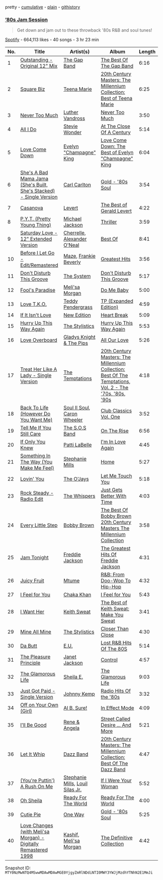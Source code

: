 pretty - [cumulative](/playlists/cumulative/37i9dQZF1DX0H8hDpv38Ju.md) - [plain](/playlists/plain/37i9dQZF1DX0H8hDpv38Ju) - [githistory](https://github.githistory.xyz/mackorone/spotify-playlist-archive/blob/main/playlists/plain/37i9dQZF1DX0H8hDpv38Ju)

### [’80s Jam Session](https://open.spotify.com/playlist/37i9dQZF1DX0H8hDpv38Ju)

> Get down and jam out to these throwback '80s R&B and soul tunes!

[Spotify](https://open.spotify.com/user/spotify) - 664,113 likes - 40 songs - 3 hr 23 min

| No. | Title | Artist(s) | Album | Length |
|---|---|---|---|---|
| 1 | [Outstanding \- Original 12" Mix](https://open.spotify.com/track/1MOl6vGP299N8vd4zaHMTE) | [The Gap Band](https://open.spotify.com/artist/4TwHRCIu3Xg9fjS3l7owkp) | [The Best Of The Gap Band](https://open.spotify.com/album/3nsrmd93AcWiyVLtsWFbxL) | 6:16 |
| 2 | [Square Biz](https://open.spotify.com/track/5lAH3vLN4Gc3jDM25cMIgH) | [Teena Marie](https://open.spotify.com/artist/61UT1Zj9dFgPAjZfwnsqsb) | [20th Century Masters: The Millennium Collection: Best of Teena Marie](https://open.spotify.com/album/7rBP3Z4FX95gFPTXgs4MMo) | 6:25 |
| 3 | [Never Too Much](https://open.spotify.com/track/3nFJbZCHP4d9vduKjJLdBL) | [Luther Vandross](https://open.spotify.com/artist/19y5MFBH7gohEdGwKM7QsP) | [Never Too Much](https://open.spotify.com/album/1B4oPgG5ljWTRxsKcTHAYn) | 3:50 |
| 4 | [All I Do](https://open.spotify.com/track/3geEOHGloO2IIzE45BQWTC) | [Stevie Wonder](https://open.spotify.com/artist/7guDJrEfX3qb6FEbdPA5qi) | [At The Close Of A Century](https://open.spotify.com/album/5IneLpH3dsBiLlgcSseF8l) | 5:14 |
| 5 | [Love Come Down](https://open.spotify.com/track/0Of5lCNEqh62twRkQIOLuK) | [Evelyn "Champagne" King](https://open.spotify.com/artist/4JCt4xrbbBB9blkKwNlcJ7) | [Love Come Down: The Best of Evelyn "Champagne" King](https://open.spotify.com/album/3o75BuQvN7lw4nzrAd8MPz) | 6:04 |
| 6 | [She's A Bad Mama Jama \(She's Built, She's Stacked\) \- Single Version](https://open.spotify.com/track/7KEguG3CDoestm50v6XET5) | [Carl Carlton](https://open.spotify.com/artist/6gYjIUFuKIBVJfxXnmrd5P) | [Gold \- '80s Soul](https://open.spotify.com/album/30zetsnd9mENuaA47D6wcr) | 3:54 |
| 7 | [Casanova](https://open.spotify.com/track/1O7hDH3rrF8eyLxrpeoOfb) | [Levert](https://open.spotify.com/artist/0G7OYsWptjRzVFT1AxP8TS) | [The Best of Gerald Levert](https://open.spotify.com/album/0WaL0OxrZNxs0sXEwwzs82) | 4:22 |
| 8 | [P.Y.T\. \(Pretty Young Thing\)](https://open.spotify.com/track/1CgmY8fVN7kstVDZmsdM5k) | [Michael Jackson](https://open.spotify.com/artist/3fMbdgg4jU18AjLCKBhRSm) | [Thriller](https://open.spotify.com/album/2ANVost0y2y52ema1E9xAZ) | 3:59 |
| 9 | [Saturday Love \- 12" Extended Version](https://open.spotify.com/track/5W3Y5I9y5ps6M6rl09e7zg) | [Cherrelle](https://open.spotify.com/artist/4R2ZUCVWjJs5ef9pjnCVC4), [Alexander O'Neal](https://open.spotify.com/artist/047D9GgqEzyMoULd2oKr7G) | [Best Of](https://open.spotify.com/album/0j5lDdSXw3zuhDXHJVB07H) | 8:41 |
| 10 | [Before I Let Go \- Edit/Remastered](https://open.spotify.com/track/7KFJ33pZ8E3yPT4yxde5aQ) | [Maze](https://open.spotify.com/artist/3DvdryKH4O95ZnsUZJKXpt), [Frankie Beverly](https://open.spotify.com/artist/6rXycobs8wkWicUGLtmB0n) | [Greatest Hits](https://open.spotify.com/album/0LHQUWoY6Jc4X7QhZixZaP) | 3:56 |
| 11 | [Don't Disturb This Groove](https://open.spotify.com/track/6GAn3ar2CL8wUg0MbICZvp) | [The System](https://open.spotify.com/artist/67NN7SgdxKesGnxZOB8YeX) | [Don't Disturb This Groove](https://open.spotify.com/album/0Kwk6arYrNHMXkC3wR3gGJ) | 5:17 |
| 12 | [Fool's Paradise](https://open.spotify.com/track/2smHxX4ZmwamJ1Cu3BM3Os) | [Meli'sa Morgan](https://open.spotify.com/artist/2YT6FujbjJP3ohD51eOZIV) | [Do Me Baby](https://open.spotify.com/album/6opbkbcP5zbRBF6nPDqrFg) | 5:00 |
| 13 | [Love T.K.O.](https://open.spotify.com/track/3IVaPHncIZWWNjfg29HVLq) | [Teddy Pendergrass](https://open.spotify.com/artist/68kACMx6A3D2BYiO056MeQ) | [TP \(Expanded Edition\)](https://open.spotify.com/album/0zxNyboTeS8TpOOOBjwVoO) | 4:59 |
| 14 | [If It Isn't Love](https://open.spotify.com/track/7JmPqImeW3kLoYVNBA9v11) | [New Edition](https://open.spotify.com/artist/1mFX1QlezK1lNPKQJkhwWb) | [Heart Break](https://open.spotify.com/album/1bTjSqotSDtUjcwFfukTQP) | 5:09 |
| 15 | [Hurry Up This Way Again](https://open.spotify.com/track/7fAe2PjWPfVdEur3xUCcvt) | [The Stylistics](https://open.spotify.com/artist/2O0Hw1WSMbskB5tD9aWah3) | [Hurry Up This Way Again](https://open.spotify.com/album/3733Xb7Z6mY9dwMDkWg3cK) | 5:53 |
| 16 | [Love Overboard](https://open.spotify.com/track/2dykYf0mZG217bYkiREKEh) | [Gladys Knight & The Pips](https://open.spotify.com/artist/0TF2NxkJZPQoX1H53rEFM1) | [All Our Love](https://open.spotify.com/album/317yszmuS2lV5tGIEepU2h) | 5:26 |
| 17 | [Treat Her Like A Lady \- Single Version](https://open.spotify.com/track/6zVGwCyDWoWMOLDAoycZ1j) | [The Temptations](https://open.spotify.com/artist/3RwQ26hR2tJtA8F9p2n7jG) | [20th Century Masters: The Millennium Collection: Best Of The Temptations, Vol\. 2 \- The '70s, '80s, '90s](https://open.spotify.com/album/0WnR10U63bFdkaAjpIBcbU) | 4:18 |
| 18 | [Back To Life \(However Do You Want Me\)](https://open.spotify.com/track/7ELuWpsuVCRBnOR9ZAZKDp) | [Soul II Soul](https://open.spotify.com/artist/2sIx6SmAMw9IBySG3Uj0jf), [Caron Wheeler](https://open.spotify.com/artist/2RhMHmV21ZDcSGZ872U4ZY) | [Club Classics Vol\. One](https://open.spotify.com/album/5VxTLm2IZsDQn3r9eX1qfa) | 3:52 |
| 19 | [Tell Me If You Still Care](https://open.spotify.com/track/2QRR9j7uTyK4nvt7lt5qOB) | [The S.O.S Band](https://open.spotify.com/artist/6pXCjxMOBcWtvULYkFPVW6) | [On The Rise](https://open.spotify.com/album/6Q06918qdBmGSuMlfnERUb) | 6:56 |
| 20 | [If Only You Knew](https://open.spotify.com/track/60kYnvU89eL92jJ3eQcPXq) | [Patti LaBelle](https://open.spotify.com/artist/0ty0xha1dbprYIUAQufkFn) | [I'm In Love Again](https://open.spotify.com/album/2PcZjItgjHSkKFIiW44hHy) | 4:45 |
| 21 | [Something In The Way \(You Make Me Feel\)](https://open.spotify.com/track/3nW6iZFsJhOTZBeRdC5tKD) | [Stephanie Mills](https://open.spotify.com/artist/0PcIlEZa7rreM7729ot05g) | [Home](https://open.spotify.com/album/2ttKyfkGqMzpQQ6oqBwCqd) | 5:27 |
| 22 | [Lovin' You](https://open.spotify.com/track/01teVPgKyIFdbqo65UahOX) | [The O'Jays](https://open.spotify.com/artist/38h03gA85YYPeDPd9ER9rT) | [Let Me Touch You](https://open.spotify.com/album/5EUSiCoJpa682wyPMqBy4j) | 5:18 |
| 23 | [Rock Steady \- Radio Edit](https://open.spotify.com/track/4RRs6lOD5L1KbQ56rp61RM) | [The Whispers](https://open.spotify.com/artist/2XzHxDFTNywDd5ReMhgxkg) | [Just Gets Better With Time](https://open.spotify.com/album/0OUlAcInVaAk2LrGrQv1bH) | 4:03 |
| 24 | [Every Little Step](https://open.spotify.com/track/31WbCaQjJGV6lTNbDsUYXb) | [Bobby Brown](https://open.spotify.com/artist/62sPt3fswraiEPnKQpAbdE) | [The Best Of Bobby Brown 20th Century Masters The Millennium Collection](https://open.spotify.com/album/1T7RZdtMdC1svs3WGT15A5) | 3:58 |
| 25 | [Jam Tonight](https://open.spotify.com/track/2iftQA575wOPFU6VGU3XkJ) | [Freddie Jackson](https://open.spotify.com/artist/2yaixhgm3yXxjhJAH8SZy3) | [The Greatest Hits Of Freddie Jackson](https://open.spotify.com/album/7thvb896bJwK56oIcZWKwZ) | 4:31 |
| 26 | [Juicy Fruit](https://open.spotify.com/track/2hn1lerQkPC6fOI0QFjr8r) | [Mtume](https://open.spotify.com/artist/5bHSSREflcAADAyCMlmxmh) | [R&B: From Doo\-Wop To Hip\-Hop](https://open.spotify.com/album/4he7R24eqd1EbF9kegiAK8) | 4:32 |
| 27 | [I Feel for You](https://open.spotify.com/track/5yR9u8QiOt8hJaddv32oo7) | [Chaka Khan](https://open.spotify.com/artist/6mQfAAqZGBzIfrmlZCeaYT) | [I Feel for You](https://open.spotify.com/album/08yanJqA75TPyDowCXvvPU) | 5:43 |
| 28 | [I Want Her](https://open.spotify.com/track/24gxdUxufJ5eSamdYcPAKH) | [Keith Sweat](https://open.spotify.com/artist/2r09Inibex3C4ZNTUVSG3m) | [The Best of Keith Sweat: Make You Sweat](https://open.spotify.com/album/6GXk2hxl4q5GoPHarlUet8) | 3:41 |
| 29 | [Mine All Mine](https://open.spotify.com/track/3jM1W9APJx3dG61sd89IEp) | [The Stylistics](https://open.spotify.com/artist/2O0Hw1WSMbskB5tD9aWah3) | [Closer Than Close](https://open.spotify.com/album/6niA5WysdTshOMYsFAvkTz) | 4:30 |
| 30 | [Da Butt](https://open.spotify.com/track/29O9cSdpmLZKFcTRMlnqo2) | [E.U.](https://open.spotify.com/artist/7fIfKG7oJGO4p8wvyi6adh) | [Lost R&B Hits Of The 80S](https://open.spotify.com/album/5831UaKj0HhYwfftwVQdHk) | 5:14 |
| 31 | [The Pleasure Principle](https://open.spotify.com/track/1krKp0OXeCH6SI5SXl8tu5) | [Janet Jackson](https://open.spotify.com/artist/4qwGe91Bz9K2T8jXTZ815W) | [Control](https://open.spotify.com/album/7GWkceE5McMVfffd1RGL6Y) | 4:57 |
| 32 | [The Glamorous Life](https://open.spotify.com/track/179SfVFJ0ZN41toTxnpgRD) | [Sheila E.](https://open.spotify.com/artist/6OQrOpxSIfPai3cFaN4v4P) | [The Glamorous Life](https://open.spotify.com/album/2fv3CMkuVgYRtQVnhv1rQW) | 9:03 |
| 33 | [Just Got Paid \- Single Version](https://open.spotify.com/track/1OK4hVcucqYKMU9Ipb3dtx) | [Johnny Kemp](https://open.spotify.com/artist/2u8hDu5KBMpvneOV8Th3LE) | [Radio Hits Of the '80s](https://open.spotify.com/album/4OhFkx7dTPfj0BXerfldyk) | 3:32 |
| 34 | [Off on Your Own \(Girl\)](https://open.spotify.com/track/2GRMJEIAvKlqJd9UHZTjRD) | [Al B\. Sure!](https://open.spotify.com/artist/1fvz0vd4P0LNMkAysF1ivk) | [In Effect Mode](https://open.spotify.com/album/3RjOQ5eRm9f5kf6ysRpByu) | 4:09 |
| 35 | [I'll Be Good](https://open.spotify.com/track/57b0v2TB75b3ON5g5e8Q6N) | [Rene & Angela](https://open.spotify.com/artist/01Wck2m10xhdxUrLaMq60y) | [Street Called Desire ..\. And More](https://open.spotify.com/album/3CIbsYH74GA2PAtXsPBlT9) | 5:21 |
| 36 | [Let It Whip](https://open.spotify.com/track/3h5IJ0EzVpkiaoL174GC3M) | [Dazz Band](https://open.spotify.com/artist/4n7L1vYXp4Dt0HfxaLBj9l) | [20th Century Masters: The Millennium Collection: Best Of The Dazz Band](https://open.spotify.com/album/3wT0A6ZVGve1QkFKQrafJG) | 4:47 |
| 37 | [\(You're Puttin'\) A Rush On Me](https://open.spotify.com/track/4aLQ6VBFJl7i8msvDOjIsp) | [Stephanie Mills](https://open.spotify.com/artist/0PcIlEZa7rreM7729ot05g), [Louil Silas Jr.](https://open.spotify.com/artist/4aknOZmKFnayYvd03Avoz6) | [If I Were Your Woman](https://open.spotify.com/album/33ZjFOflHRioMTsDCxIYaS) | 5:52 |
| 38 | [Oh Sheila](https://open.spotify.com/track/5PM96PMKMfD1lLX2lryUsG) | [Ready For The World](https://open.spotify.com/artist/6h29EZDlc2NTvmCUe4yoXV) | [Ready For The World](https://open.spotify.com/album/7J4vN1d089or6LJDdIQxdg) | 4:00 |
| 39 | [Cutie Pie](https://open.spotify.com/track/4bH4V6scr0RXTEX492Yzwc) | [One Way](https://open.spotify.com/artist/001aJOc7CSQVo3XzoLG4DK) | [Gold \- '80s Soul](https://open.spotify.com/album/30zetsnd9mENuaA47D6wcr) | 5:25 |
| 40 | [Love Changes \(with Meli'sa Morgan\) \- Digitally Remastered 1998](https://open.spotify.com/track/2TQAKues8mUovMsp6u8gpn) | [Kashif](https://open.spotify.com/artist/135Rv69sEKYSUfBBaI7i3M), [Meli'sa Morgan](https://open.spotify.com/artist/2YT6FujbjJP3ohD51eOZIV) | [The Definitive Collection](https://open.spotify.com/album/18qv2M2UpaSk0H1f0lRauJ) | 4:42 |

Snapshot ID: `MTY0NzMwNTQ4MSwwMDAwMDAwMGE0YjgyZmRlNDdiNTI0MWY3YWJjMzdhYTNhN2E1MmJi`